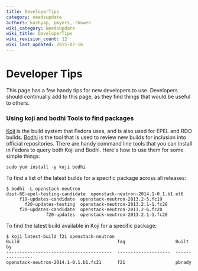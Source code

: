 ```yaml
---
title: DeveloperTips
category: needsupdate
authors: kashyap, pmyers, rbowen
wiki_category: NeedsUpdate
wiki_title: DeveloperTips
wiki_revision_count: 12
wiki_last_updated: 2015-07-16
---
```


# Developer Tips

This page has a few handy tips for new developers to use. Developers should continually add to this page, as they find things that would be useful to others.

### Using koji and bodhi Tools to find packages

[Koji](https://fedoraproject.org/wiki/Koji) is the build system that Fedora uses, and is also used for EPEL and RDO builds. [Bodhi](https://fedoraproject.org/wiki/Bodhi) is the tool that is used to review new builds for inclusion into official repositories. There are handy command line tools that you can install in Fedora to query both Koji and Bodhi. Here's how to use them for some simple things:

    sudo yum install -y koji bodhi

To find a list of the latest builds for a specific package across all releases:

    $ bodhi -L openstack-neutron
    dist-6E-epel-testing-candidate  openstack-neutron-2014.1-0.1.b1.el6
         f19-updates-candidate  openstack-neutron-2013.2-5.fc19
           f20-updates-testing  openstack-neutron-2013.2.1-1.fc20
         f20-updates-candidate  openstack-neutron-2013.2-6.fc20
                   f20-updates  openstack-neutron-2013.2.1-1.fc20

To find the latest build available in Koji for a specific package:

    $ koji latest-build f21 openstack-neutron
    Build                                     Tag                   Built by
    ----------------------------------------  --------------------  ----------------
    openstack-neutron-2014.1-0.1.b1.fc21      f21                   pbrady
